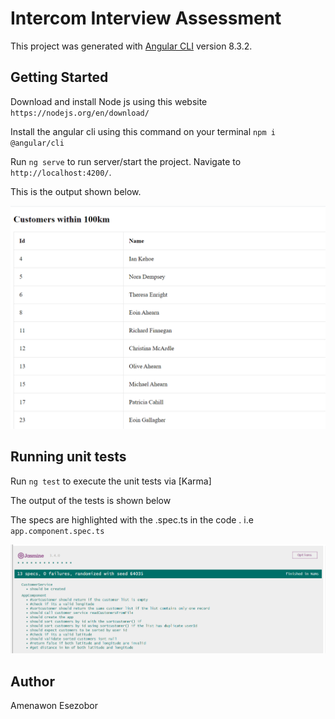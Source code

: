 # Intercom Interview Assessment
This project was generated with [Angular CLI](https://github.com/angular/angular-cli) version 8.3.2.

## Getting Started
Download and install Node js using this website `https://nodejs.org/en/download/`

Install the angular cli using this command on your terminal `npm i @angular/cli`

Run `ng serve` to run server/start the project. Navigate to `http://localhost:4200/`. 

This is the output shown below.

 <img src="src/assets/output-screenshot.png">

## Running unit tests

Run `ng test` to execute the unit tests via [Karma]

The output of the tests is shown below

The specs are highlighted with the .spec.ts in the code . i.e `app.component.spec.ts`

 <img src="src/assets/test-screenshot.png">


## Author 
Amenawon Esezobor
